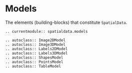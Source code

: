 # Models

The elements (building-blocks) that constitute `SpatialData`.

```{eval-rst}
.. currentmodule:: spatialdata.models

.. autoclass:: Image2DModel
.. autoclass:: Image3DModel
.. autoclass:: Labels2DModel
.. autoclass:: Labels3DModel
.. autoclass:: ShapesModel
.. autoclass:: PointsModel
.. autoclass:: TableModel
```
